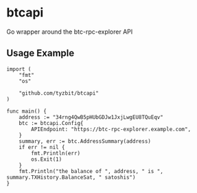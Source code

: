 # btcapi
Go wrapper around the btc-rpc-explorer API

## Usage Example

```golang
import (
    "fmt"
    "os"

    "github.com/tyzbit/btcapi"
)

func main() {
    address := "34rng4QwB5pHUbGDJw1JxjLwgEU8TQuEqv"
    btc := btcapi.Config{
        APIEndpoint: "https://btc-rpc-explorer.example.com",
    }
    summary, err := btc.AddressSummary(address)
    if err != nil {
        fmt.Println(err)
        os.Exit(1)
    }
    fmt.Println("the balance of ", address, " is ", summary.TXHistory.BalanceSat, " satoshis")
}
```